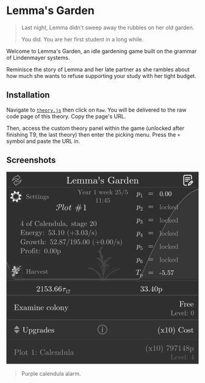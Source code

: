 # Lemma's Garden

> Last night, Lemma didn't sweep away the rubbles on her old garden.
> 
> You did. You are her first student in a long while.

Welcome to Lemma's Garden, an idle gardening game built on the grammar of
Lindenmayer systems.

Reminisce the story of Lemma and her late partner as she rambles about how much
she wants to refuse supporting your study with her tight budget.

## Installation

Navigate to [`theory.js`](./theory.js) then click on `Raw`. You will be
delivered to the raw code page of this theory. Copy the page's URL.

Then, access the custom theory panel within the game (unlocked after finishing
T9, the last theory) then enter the picking menu. Press the `+` symbol and
paste the URL in.

## Screenshots

![ss](screenshots/01.png "Purple calendula alarm.")

> Purple calendula alarm.